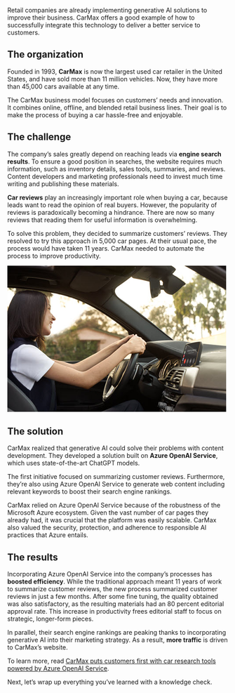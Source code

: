 Retail companies are already implementing generative AI solutions to improve their business. CarMax offers a good example of how to successfully integrate this technology to deliver a better service to customers.

## The organization

Founded in 1993, **CarMax** is now the largest used car retailer in the United States, and have sold more than 11 million vehicles. Now, they have more than 45,000 cars available at any time.

The CarMax business model focuses on customers’ needs and innovation. It combines online, offline, and blended retail business lines. Their goal is to make the process of buying a car hassle-free and enjoyable.

## The challenge

The company’s sales greatly depend on reaching leads via **engine search results**. To ensure a good position in searches, the website requires much information, such as inventory details, sales tools, summaries, and reviews. Content developers and marketing professionals need to invest much time writing and publishing these materials.

**Car reviews** play an increasingly important role when buying a car, because leads want to read the opinion of real buyers. However, the popularity of reviews is paradoxically becoming a hindrance. There are now so many reviews that reading them for useful information is overwhelming.

To solve this problem, they decided to summarize customers’ reviews. They resolved to try this approach in 5,000 car pages. At their usual pace, the process would have taken 11 years. CarMax needed to automate the process to improve productivity.

![Image showing a smiling person driving a car.](../media/5-driving.jpg)

## The solution

CarMax realized that generative AI could solve their problems with content development. They developed a solution built on **Azure OpenAI Service**, which uses state-of-the-art ChatGPT models.

The first initiative focused on summarizing customer reviews. Furthermore, they’re also using Azure OpenAI Service to generate web content including relevant keywords to boost their search engine rankings.

CarMax relied on Azure OpenAI Service because of the robustness of the Microsoft Azure ecosystem. Given the vast number of car pages they already had, it was crucial that the platform was easily scalable. CarMax also valued the security, protection, and adherence to responsible AI practices that Azure entails.

## The results

Incorporating Azure OpenAI Service into the company’s processes has **boosted efficiency**. While the traditional approach meant 11 years of work to summarize customer reviews, the new process summarized customer reviews in just a few months. After some fine tuning, the quality obtained was also satisfactory, as the resulting materials had an 80 percent editorial approval rate. This increase in productivity frees editorial staff to focus on strategic, longer-form pieces.

In parallel, their search engine rankings are peaking thanks to incorporating generative AI into their marketing strategy. As a result, **more traffic** is driven to CarMax’s website.

To learn more, read [CarMax puts customers first with car research tools powered by Azure OpenAI Service](https://aka.ms/carmax-customer-story).

Next, let’s wrap up everything you’ve learned with a knowledge check.

